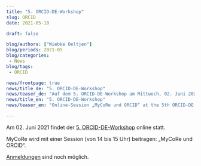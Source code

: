 ```yaml
---
title: "5. ORCID-DE-Workshop"
slug: ORCID
date: 2021-05-10

draft: false

blog/authors: ["Wiebke Oeltjen"]
blog/periods: 2021-05
blog/categories:
 - News
blog/tags:
 - ORCID

news/frontpage: true
news/title_de: "5. ORCID-DE-Workshop"
news/teaser_de: "Auf dem 5. ORCID-DE-Workshop am Mittwoch, 02. Juni 2021 wird es eine Online-Session „MyCoRe und ORCID“ geben."
news/title_en: "5. ORCID-DE-Workshop"
news/teaser_en: "Online-Session „MyCoRe und ORCID“ at the 5th ORCID-DE-Workshop on wednesday, 02. June 2021."

---
```


Am 02. Juni 2021 findet der [5. ORCID-DE-Workshop](https://www.orcid-de.org/5-orcid-de-workshop/) online statt. 

MyCoRe wird mit einer Session (von 14 bis 15 Uhr) beitragen: „MyCoRe und ORCID“.

[Anmeldungen](https://www.orcid-de.org/5-orcid-de-workshop/#anmeldung) sind noch möglich.

